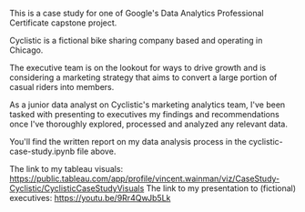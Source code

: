 This is a case study for one of Google's Data Analytics Professional Certificate capstone project.

Cyclistic is a fictional bike sharing company based and operating in Chicago. 

The executive team is on the lookout for ways to drive growth and is considering a marketing strategy that aims to convert a large portion of casual riders into members.

As a junior data analyst on Cyclistic's marketing analytics team, I've been tasked with presenting to executives my findings and recommendations once I've thoroughly explored, processed and analyzed any relevant data.

You'll find the written report on my data analysis process in the cyclistic-case-study.ipynb file above. 

The link to my tableau visuals: https://public.tableau.com/app/profile/vincent.wainman/viz/CaseStudy-Cyclistic/CyclisticCaseStudyVisuals
The link to my presentation to (fictional) executives: https://youtu.be/9Rr4QwJb5Lk
